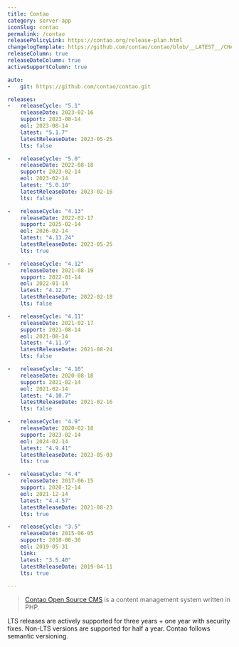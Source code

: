 ```yaml
---
title: Contao
category: server-app
iconSlug: contao
permalink: /contao
releasePolicyLink: https://contao.org/release-plan.html
changelogTemplate: https://github.com/contao/contao/blob/__LATEST__/CHANGELOG.md
releaseColumn: true
releaseDateColumn: true
activeSupportColumn: true

auto:
-   git: https://github.com/contao/contao.git

releases:
-   releaseCycle: "5.1"
    releaseDate: 2023-02-16
    support: 2023-08-14
    eol: 2023-08-14
    latest: "5.1.7"
    latestReleaseDate: 2023-05-25
    lts: false

-   releaseCycle: "5.0"
    releaseDate: 2022-08-18
    support: 2023-02-14
    eol: 2023-02-14
    latest: "5.0.10"
    latestReleaseDate: 2023-02-16
    lts: false

-   releaseCycle: "4.13"
    releaseDate: 2022-02-17
    support: 2025-02-14
    eol: 2026-02-14
    latest: "4.13.24"
    latestReleaseDate: 2023-05-25
    lts: true

-   releaseCycle: "4.12"
    releaseDate: 2021-08-19
    support: 2022-01-14
    eol: 2022-01-14
    latest: "4.12.7"
    latestReleaseDate: 2022-02-18
    lts: false

-   releaseCycle: "4.11"
    releaseDate: 2021-02-17
    support: 2021-08-14
    eol: 2021-08-14
    latest: "4.11.9"
    latestReleaseDate: 2021-08-24
    lts: false

-   releaseCycle: "4.10"
    releaseDate: 2020-08-18
    support: 2021-02-14
    eol: 2021-02-14
    latest: "4.10.7"
    latestReleaseDate: 2021-02-16
    lts: false

-   releaseCycle: "4.9"
    releaseDate: 2020-02-18
    support: 2023-02-14
    eol: 2024-02-14
    latest: "4.9.41"
    latestReleaseDate: 2023-05-03
    lts: true

-   releaseCycle: "4.4"
    releaseDate: 2017-06-15
    support: 2020-12-14
    eol: 2021-12-14
    latest: "4.4.57"
    latestReleaseDate: 2021-08-23
    lts: true

-   releaseCycle: "3.5"
    releaseDate: 2015-06-05
    support: 2018-06-30
    eol: 2019-05-31
    link:
    latest: "3.5.40"
    latestReleaseDate: 2019-04-11
    lts: true

---
```


> [Contao Open Source CMS](https://contao.org) is a content management system written in PHP.

LTS releases are actively supported for three years + one year with security fixes. Non-LTS versions are supported for half a year.
Contao follows semantic versioning.
